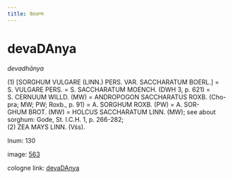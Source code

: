 ```yaml
---
title: देवधान्य
---
```


# devaDAnya

<i>devadhānya</i>  <div n="P" />(1) [<bot>SORGHUM VULGARE (LINN.) PERS. VAR. SACCHARATUM BOERL.</bot>] = <div n="lb" /><bot>S. VULGARE PERS.</bot> = <bot>S. SACCHARATUM MOENCH.</bot> (DWH 3, p. 621) = <div n="lb" /><bot>S. CERNUUM WILLD.</bot> (MW) = <bot>ANDROPOGON SACCHARATUS ROXB.</bot> (Cho- <div n="lb" />pra; MW; PW; Roxb., p. 91) = <bot>A. SORGHUM ROXB.</bot> (PW) = <bot>A. SOR- <div n="lb" />GHUM BROT.</bot> (MW) = <bot>HOLCUS SACCHARATUM LINN.</bot> (MW); see about <div n="lb" />sorghum: Gode, St. <bot>I.</bot><bot>C.</bot><bot>H.</bot> 1, p. 266-282; <div n="P" />(2) <bot>ZEA MAYS LINN.</bot> (Vśs).

lnum: 130

image: [563](https://www.sanskrit-lexicon.uni-koeln.de/scans/csl-apidev/servepdf.php?dict=snp&page=563)

cologne link: [devaDAnya](https://sanskrit-lexicon.uni-koeln.de/scans/csl-apidev/getword.php?dict=snp&key=devaDAnya)

